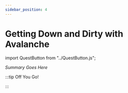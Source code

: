```yaml
---
sidebar_position: 4
---
```


# Getting Down and Dirty with Avalanche
import QuestButton from "../QuestButton.js";

_Summary Goes Here_

:::tip Off You Go!

<QuestButton text="Quest" />

:::

